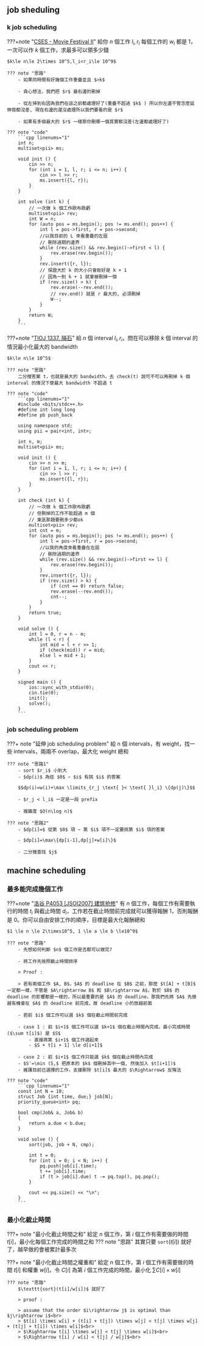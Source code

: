 ## job sheduling

### k job scheduling

???+note "[CSES - Movie Festival II](https://cses.fi/problemset/task/1632)"
	給你 $n$ 個工作 $l_i,r_i$ 每個工作的 $w_i$ 都是 $1$，一次可以作 $k$ 個工作，求最多可以領多少錢
	
	$k\le n\le 2\times 10^5,l_i<r_i\le 10^9$
	
    ??? note "思路"
        - 如果同時間有好幾個工作重疊並且 $>k$
    
        - 貪心想法，我們把 $r$ 最右邊的刪掉
    
        - 從左掃到右因為我們在這之前都處理好了(重疊不超過 $k$ ) 所以你左邊不管怎麼延伸我都沒差, 現在右邊的還沒處理所以我們要看的是 $r$
    
        - 如果有多個最大的 $r$ 一樣那你刪哪一個其實都沒差(左邊都處理好了)
    
    ??? note "code"
        ```cpp linenums="1"
        int n;
        multiset<pii> ms;
    
        void init () {
            cin >> n;
            for (int i = 1, l, r; i <= n; i++) {
                cin >> l >> r;
                ms.insert({l, r});
            }
        }
    
        int solve (int k) {
            // 一次做 k 個工作歐布歐虧
            multiset<pii> rev;
            int W = n;
            for (auto pos = ms.begin(); pos != ms.end(); pos++) {
                int l = pos->first, r = pos->second;
                //以我目前的 L 來看重疊的左屆
                // 刪除過期的邊界
                while (rev.size() && rev.begin()->first < l) {
                    rev.erase(rev.begin());
                }
                rev.insert({r, l});
                // 保證大於 k 的大小只會剛好是 k + 1
                // 因為一到 k + 1 就會被刪掉一個
                if (rev.size() > k) {
                    rev.erase(--rev.end());
                    // rev.end() 就是 r 最大的, 必須刪掉
                    W--;
                }
            }
            return W;
        }
        ```

???+note "[TIOJ 1337. 隕石](https://tioj.ck.tp.edu.tw/problems/1337)"
	給 $n$ 個 interval $l_i,r_i$，問在可以移除 $k$ 個 interval 的情況最小化最大的 bandwidth
	
	$k\le n\le 10^5$
	
	??? note "思路"
		二分搜答案 t，也就是最大的 bandwidth，去 check(t) 說可不可以再刪掉 k 個 interval 的情況下使最大 bandwidth 不超過 t
	
	??? note "code"
		```cpp linenums="1"
		#include <bits/stdc++.h>
	    #define int long long
	    #define pb push_back
	
	    using namespace std;
	    using pii = pair<int, int>;
	
	    int n, m;
	    multiset<pii> ms;
	
	    void init () {
	        cin >> n >> m;
	        for (int i = 1, l, r; i <= n; i++) {
	            cin >> l >> r;
	            ms.insert({l, r});
	        }
	    }
	
	    int check (int k) {
	        // 一次做 k 個工作歐布歐虧
	        // 但刪掉的工作不能超過 m 個
	        // 東區那題要刪多少都ok
	        multiset<pii> rev;
	        int cnt = m;
	        for (auto pos = ms.begin(); pos != ms.end(); pos++) {
	            int l = pos->first, r = pos->second;
	            //以我的角度來看重疊在左屆
	            // 刪除過期的邊界
	            while (rev.size() && rev.begin()->first <= l) {
	                rev.erase(rev.begin());
	            }
	            rev.insert({r, l});
	            if (rev.size() > k) {
	                if (cnt == 0) return false;
	                rev.erase(--rev.end());
	                cnt--;
	            }
	        }
	        return true;
	    }
	
	    void solve () {
	        int l = 0, r = n - m;
	        while (l < r) {
	            int mid = l + r >> 1;
	            if (check(mid)) r = mid;
	            else l = mid + 1;
	        }
	        cout << r;
	    }
	
	    signed main () {
	        ios::sync_with_stdio(0);
	        cin.tie(0);
	        init();
	        solve();
	    }
	    ```

### job scheduling problem

???+ note "延伸 job scheduling problem"
	給 n 個 intervals，有 weight，找一些 intervals，兩兩不 overlap，最大化 weight 總和

	??? note "思路1"
		- sort $r_i$ 小到大
		- $dp(i)$ 為從 $0$ ~ $i$ 有挑 $i$ 的答案
		
		$$dp(i)=w(i)+\max \limits_{r_j \text{ }< \text{ }l_i} \{dp(j)\}$$
		
		- $r_j < l_i$ 一定是一段 prefix
	
		- 複雜度 $O(n\log n)$
		
	??? note "思路2"
		- $dp[i]=$ 從第 $0$ 項 ~ 第 $i$ 項不一定要挑第 $i$ 項的答案
	
		- $dp[i]=\max\{dp[i-1],dp[j]+w[i]\}$
	
		- 二分搜查找 $j$

## machine scheduling

### 最多能完成幾個工作
???+note "[洛谷 P4053 [JSOI2007] 建筑抢修](https://www.luogu.com.cn/problem/P4053)"
	有 $n$ 個工作，每個工作有需要執行的時間 $t_i$ 與截止時間 $d_i$，工作若在截止時間前完成就可以獲得報酬 $1$，否則報酬是 $0$。你可以自由安排工作的順序，目標是最大化報酬總和
	
	$1 \le n \le 2\times10^5, 1 \le a \le b \le10^9$
	  
	??? note "思路"
		- 先想如何判斷 $n$ 個工作是否都可以做完?
	
		- 將工作先按照截止時間排序
	
		> Proof : 
		
		> 若有兩個工作 $A, B$，$A$ 的 deadline 在 $B$ 之前，那麼 $t[A] + t[B]$ 一定都一樣，不管是 $A\rightarrow B$ 和 $B\rightarrow A$，對於 $B$ 的 deadline 的影響都是一樣的，所以最重要的是 $A$ 的 deadline，那我們先將 $A$ 先做越有機會在 $A$ 的 deadline 前完成，故 deadline 小的放越前面
	
		- 若前 $i$ 個工作可以選 $k$ 個在截止時間前完成
	
		- case 1 : 前 $i+1$ 個工作可以選 $k+1$ 個在截止時間內完成，最小完成時間 ($\sum t[i]$) 是 $S$
	  		- 直接將第 $i+1$ 個工作選起來
	  		- $S + t[i + 1] \le d[i+1]$
	
		- case 2 : 前 $i+1$ 個工作只能選 $k$ 個在截止時間內完成
	  	- $S'=\min (S,$ 把原本的 $k$ 個刪掉其中一個, 然後加入 $t[i+1])$
	  	- 維護目前已選擇的工作，支援刪除 $t[i]$ 最大的 $\Rightarrow$ 反悔法
	
	??? note "code"
		```cpp linenums="1"
		const int N = 10;
	    struct Job {int time, due;} job[N];
	    priority_queue<int> pq;
	
	    bool cmp(Job& a, Job& b)
	    {
	        return a.due < b.due;
	    }
	
	    void solve () {
	        sort(job, job + N, cmp);
	
	        int t = 0;
	        for (int i = 0; i < N; i++) {
	            pq.push(job[i].time);
	            t += job[i].time;
	            if (t > job[i].due) t -= pq.top(), pq.pop();
	        }
	
	        cout << pq.size() << "\n";
	    }
	    ```
	    
### 最小化截止時間

???+ note "最小化截止時間之和"
	給定 $n$ 個工作，第 $i$ 個工作有需要做的時間 $t[i]$，最小化每個工作完成的時間之和
	??? note "思路"
		其實只要 $\texttt{sort}(t[i])$ 就好了，越早做的會被累計最多次

???+ note "最小化截止時間之權重和"
	給定 $n$ 個工作，第 $i$ 個工作有需要做的時間 $t[i]$ 和權重 $w[i]$。令 $C[i]$ 為第 $i$ 個工作完成的時間，最小化 $\sum C[i]\times w[i]$
	
	??? note "思路"
		$\texttt{sort}(t[i]/w[i])$ 就好了
		
		> proof :
		
	    > assume that the order $i\rightarrow j$ is optimal than $j\rightarrow i$<br>
	    > $t[i] \times w[i] + (t[i] + t[j]) \times w[j] < t[j] \times w[j] + (t[j] + t[i]) \times w[i]$<br>
	    > $\Rightarrow t[i] \times w[j] < t[j] \times w[i]$<br>
	    > $\Rightarrow t[i] / w[i] < t[j] / w[j]$<br>

